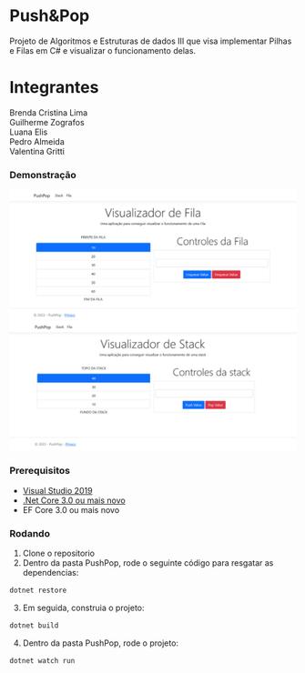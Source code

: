 
# Push&Pop
Projeto de Algoritmos e Estruturas de dados III que visa implementar Pilhas e Filas em C# e visualizar o funcionamento delas.

# Integrantes

Brenda Cristina Lima  
Guilherme Zografos  
Luana Elis  
Pedro Almeida   
Valentina Gritti      

### Demonstração

![alt text](https://github.com/guizog/PushPop/blob/main/img/queue.jpg)
![alt text](https://github.com/guizog/PushPop/blob/main/img/stack.jpg)

### Prerequisitos

* [Visual Studio 2019](https://visualstudio.microsoft.com/downloads/)
* [.Net Core 3.0 ou mais novo](https://dotnet.microsoft.com/download/dotnet-core/2.2)
* EF Core 3.0 ou mais novo

### Rodando
1. Clone o repositorio
2. Dentro da pasta PushPop, rode o seguinte código para resgatar as dependencias:
```csharp
dotnet restore
```
3. Em seguida, construia o projeto:
```csharp
dotnet build
```
4. Dentro da pasta PushPop, rode o projeto:
```csharp
dotnet watch run
```


